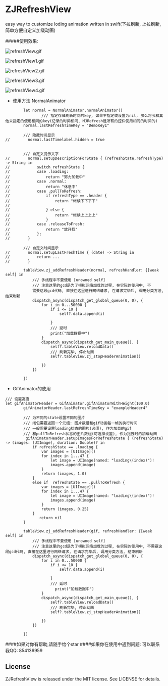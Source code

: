 # ZJRefreshView
easy way to customize loding animation written in swift(下拉刷新, 上拉刷新, 简单方便自定义加载动画)

#####使用效果:

![refreshView.gif](http://upload-images.jianshu.io/upload_images/1271831-5434455197dcb468.gif?imageMogr2/auto-orient/strip)


![refreshView1.gif](http://upload-images.jianshu.io/upload_images/1271831-50d07a6254f41a3c.gif?imageMogr2/auto-orient/strip)


![refreshView2.gif](http://upload-images.jianshu.io/upload_images/1271831-751dade0bb824f47.gif?imageMogr2/auto-orient/strip)


![refreshView3.gif](http://upload-images.jianshu.io/upload_images/1271831-62d0770244cd0084.gif?imageMogr2/auto-orient/strip)


![refreshView4.gif](http://upload-images.jianshu.io/upload_images/1271831-f7641fd91a5dc5a2.gif?imageMogr2/auto-orient/strip)


* 使用方法
NormalAnimator

```
        let normal = NormalAnimator.normalAnimator()
                /// 指定存储刷新时间的key, 如果不指定或设置为nil, 那么将会和其他未指定的使用相同的key(记录的时间相同, MJRefresh是所有的控件使用相同的时间的)
        normal.lastRefreshTimeKey = "DemoKey1"
        
        /// 隐藏时间显示
//        normal.lastTimelabel.hidden = true

        
        /// 自定义提示文字
//        normal.setupDescriptionForState { (refreshState,refreshType) -> String in
//            switch refreshState {
//            case .loading:
//                return "努力加载中"
//            case .normal:
//                return "休息中"
//            case .pullToRefresh:
//                if refreshType == .header {
//                    return "继续下下下下"
//
//                } else {
//                    return "继续上上上上"
//                }
//            case .releaseToFresh:
//                return "放开我"
//            };
//        }
        
        /// 自定义时间显示
//        normal.setupLastFreshTime { (date) -> String in
//            return ...
//        }

        tableView.zj_addRefreshHeader(normal, refreshHandler: {[weak self] in
            /// 多线程中不要使用 [unowned self]
            /// 注意这里的gcd是为了模拟网络加载的过程, 在实际的使用中, 不
            需要这段gcd代码, 直接在这里进行网络请求, 在请求完毕后, 调用分类方法, 结束刷新
            dispatch_async(dispatch_get_global_queue(0, 0), { 
                for i in 0...50000 {
                    if i <= 10 {
                        self?.data.append(i)

                    }
                    /// 延时
                    print("加载数据中")
                }
                dispatch_async(dispatch_get_main_queue(), {
                    self?.tableView.reloadData()
                    /// 刷新完毕, 停止动画
                    self?.tableView.zj_stopHeaderAnimation()

                })
            })
            
        })
   ```
   
   * GifAnimator的使用

```
/// 设置高度
let gifAnimatorHeader = GifAnimator.gifAnimatorWithHeight(100.0)
        gifAnimatorHeader.lastRefreshTimeKey = "exampleHeader4"
        
        /// 为不同的state设置不同的图片
        /// 闭包需要返回一个元组: 图片数组和gif动画每一帧的执行时间
        /// 一般需要设置loading状态的图片(必须), 作为加载的gif
        /// 和pullToRefresh状态的图片数组(可选择设置), 作为拖拽时的加载动画
         gifAnimatorHeader.setupImagesForRefreshstate { (refreshState) -> (images: [UIImage], duration: Double)? in
            if refreshState == .loading {
                var images = [UIImage]()
                for index in 1...47 {
                    let image = UIImage(named: "loading\(index)")!
                    images.append(image)
                }
                return (images, 1.0)
            }
            else if  refreshState == .pullToRefresh {
                var images = [UIImage]()
                for index in 1...47 {
                    let image = UIImage(named: "loading\(index)")!
                    images.append(image)
                }
                return (images, 0.25)
            }
               return nil
        }

        tableView.zj_addRefreshHeader(gif, refreshHandler: {[weak self] in
            /// 多线程中不要使用 [unowned self]
            /// 注意这里的gcd是为了模拟网络加载的过程, 在实际的使用中, 不需要这段gcd代码, 直接在这里进行网络请求, 在请求完毕后, 调用分类方法, 结束刷新
            dispatch_async(dispatch_get_global_queue(0, 0), { 
                for i in 0...50000 {
                    if i <= 10 {
                        self?.data.append(i)

                    }
                    /// 延时
                      print("加载数据中")
                }
                dispatch_async(dispatch_get_main_queue(), {
                    self?.tableView.reloadData()
                    /// 刷新完毕, 停止动画
                    self?.tableView.zj_stopHeaderAnimation()

                })
            })
            
        })
```








####如果对你有帮助,请随手给个star 
####如果你在使用中遇到问题: 可以联系我QQ: 854136959
## License

ZJRefreshView is released under the MIT license. See LICENSE for details.
